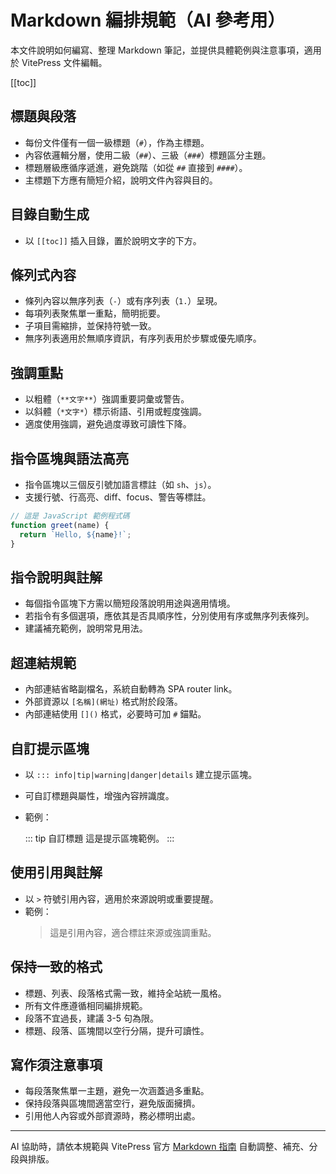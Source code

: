 # Markdown 編排規範（AI 參考用）

本文件說明如何編寫、整理 Markdown 筆記，並提供具體範例與注意事項，適用於 VitePress 文件編輯。

[[toc]]

## 標題與段落
- 每份文件僅有一個一級標題（`#`），作為主標題。
- 內容依邏輯分層，使用二級（`##`）、三級（`###`）標題區分主題。
- 標題層級應循序遞進，避免跳階（如從 `##` 直接到 `####`）。
- 主標題下方應有簡短介紹，說明文件內容與目的。

## 目錄自動生成
- 以 `[[toc]]` 插入目錄，置於說明文字的下方。

## 條列式內容
- 條列內容以無序列表（`-`）或有序列表（`1.`）呈現。
- 每項列表聚焦單一重點，簡明扼要。
- 子項目需縮排，並保持符號一致。
- 無序列表適用於無順序資訊，有序列表用於步驟或優先順序。

## 強調重點
- 以粗體（`**文字**`）強調重要詞彙或警告。
- 以斜體（`*文字*`）標示術語、引用或輕度強調。
- 適度使用強調，避免過度導致可讀性下降。

## 指令區塊與語法高亮
- 指令區塊以三個反引號加語言標註（如 `sh`、`js`）。
- 支援行號、行高亮、diff、focus、警告等標註。

```js
// 這是 JavaScript 範例程式碼
function greet(name) {
  return `Hello, ${name}!`;
}
```

## 指令說明與註解
- 每個指令區塊下方需以簡短段落說明用途與適用情境。
- 若指令有多個選項，應依其是否具順序性，分別使用有序或無序列表條列。
- 建議補充範例，說明常見用法。

## 超連結規範
- 內部連結省略副檔名，系統自動轉為 SPA router link。
- 外部資源以 `[名稱](網址)` 格式附於段落。
- 內部連結使用 `[]()` 格式，必要時可加 `#` 錨點。

## 自訂提示區塊
- 以 `::: info|tip|warning|danger|details` 建立提示區塊。
- 可自訂標題與屬性，增強內容辨識度。
- 範例：

  ::: tip 自訂標題
  這是提示區塊範例。
  :::

## 使用引用與註解
- 以 `>` 符號引用內容，適用於來源說明或重要提醒。
- 範例：
  > 這是引用內容，適合標註來源或強調重點。

## 保持一致的格式
- 標題、列表、段落格式需一致，維持全站統一風格。
- 所有文件應遵循相同編排規範。
- 段落不宜過長，建議 3-5 句為限。
- 標題、段落、區塊間以空行分隔，提升可讀性。

## 寫作須注意事項
- 每段落聚焦單一主題，避免一次涵蓋過多重點。
- 保持段落與區塊間適當空行，避免版面擁擠。
- 引用他人內容或外部資源時，務必標明出處。

---

AI 協助時，請依本規範與 VitePress 官方 [Markdown 指南](https://vitepress.dev/guide/markdown) 自動調整、補充、分段與排版。

